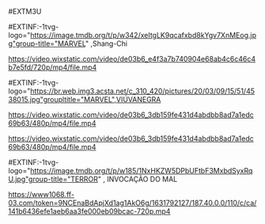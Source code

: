#EXTM3U

#EXTINF:-1tvg-logo="https://image.tmdb.org/t/p/w342/xeItgLK9qcafxbd8kYgv7XnMEog.jpg"group-title="MARVEL" ,Shang-Chi 

https://video.wixstatic.com/video/de03b6_e4f3a7b740904e68ab4c6c46c4b7e5fd/720p/mp4/file.mp4


#EXTINF:-1tvg-logo="https://br.web.img3.acsta.net/c_310_420/pictures/20/03/09/15/51/4538015.jpg"groupltitle="MARVEL",VIÚVANEGRA


https://video.wixstatic.com/video/de03b6_3db159fe431d4abdbb8ad7a1edc69b63/480p/mp4/file.mp4


https://video.wixstatic.com/video/de03b6_3db159fe431d4abdbb8ad7a1edc69b63/480p/mp4/file.mp4


#EXTINF:-1tvg-logo="https://image.tmdb.org/t/p/w185/1NxHKZW5DPbUFtbF3MxbdSyxRqU.jpg"group-title="TERROR" , INVOCAÇÃO DO MAL

https://www1068.ff-03.com/token=9NCEnaBdApjXd1ag1AkO6g/1631792127/187.40.0.0/110/c/ca/141b6436efe1aeb6aa3fe000eb09bcac-720p.mp4










